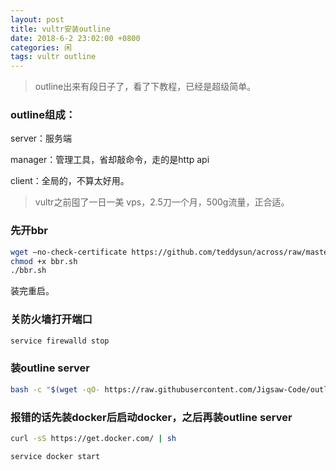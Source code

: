 ```yaml
---
layout: post
title: vultr安装outline
date: 2018-6-2 23:02:00 +0800
categories: 闲
tags: vultr outline
---
```


> outline出来有段日子了，看了下教程，已经是超级简单。

### outline组成：

server：服务端

manager：管理工具，省却敲命令，走的是http api

client：全局的，不算太好用。

> vultr之前囤了一日一美 vps，2.5刀一个月，500g流量，正合适。

### 先开bbr

```sh
wget –no-check-certificate https://github.com/teddysun/across/raw/master/bbr.sh
chmod +x bbr.sh
./bbr.sh
```
装完重启。

### 关防火墙打开端口
```sh
service firewalld stop
```

### 装outline server

```sh
bash -c "$(wget -qO- https://raw.githubusercontent.com/Jigsaw-Code/outline-server/master/src/server_manager/install_scripts/install_server.sh)"
```

### 报错的话先装docker后启动docker，之后再装outline server

```sh
curl -sS https://get.docker.com/ | sh

service docker start
```





